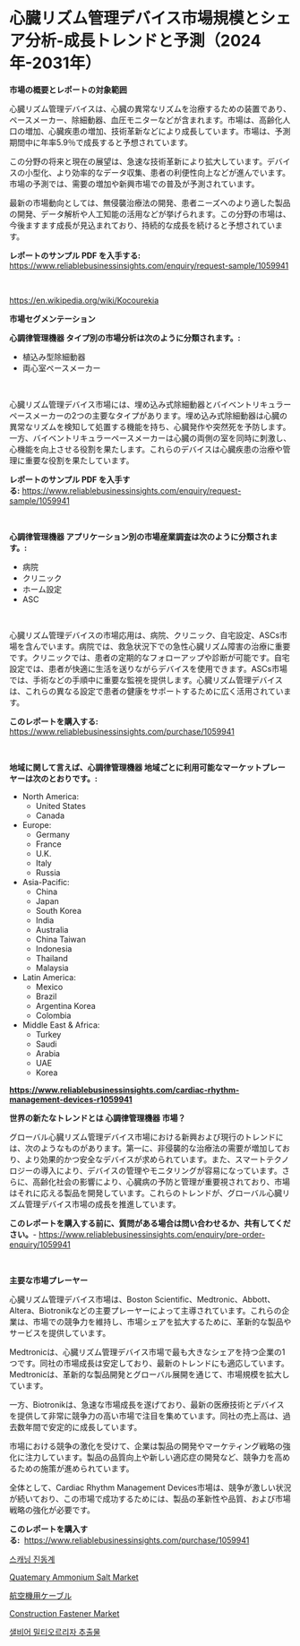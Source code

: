 <p><h1>心臓リズム管理デバイス市場規模とシェア分析-成長トレンドと予測（2024年-2031年）</h1></p><p><strong>市場の概要とレポートの対象範囲</strong></p>
<p><p>心臓リズム管理デバイスは、心臓の異常なリズムを治療するための装置であり、ペースメーカー、除細動器、血圧モニターなどが含まれます。市場は、高齢化人口の増加、心臓疾患の増加、技術革新などにより成長しています。市場は、予測期間中に年率5.9％で成長すると予想されています。</p><p>この分野の将来と現在の展望は、急速な技術革新により拡大しています。デバイスの小型化、より効率的なデータ収集、患者の利便性向上などが進んでいます。市場の予測では、需要の増加や新興市場での普及が予測されています。</p><p>最新の市場動向としては、無侵襲治療法の開発、患者ニーズへのより適した製品の開発、データ解析や人工知能の活用などが挙げられます。この分野の市場は、今後ますます成長が見込まれており、持続的な成長を続けると予想されています。</p></p>
<p><strong>レポートのサンプル PDF を入手する:</strong> <a href="https://www.reliablebusinessinsights.com/enquiry/request-sample/1059941">https://www.reliablebusinessinsights.com/enquiry/request-sample/1059941</a></p>
<p>&nbsp;</p>
<p><a href="https://en.wikipedia.org/wiki/Kocourekia">https://en.wikipedia.org/wiki/Kocourekia</a></p>
<p><strong>市場セグメンテーション</strong></p>
<p><strong>心調律管理機器 タイプ別の市場分析は次のように分類されます。:</strong></p>
<p><ul><li>植込み型除細動器</li><li>両心室ペースメーカー</li></ul></p>
<p>&nbsp;</p>
<p><p>心臓リズム管理デバイス市場には、埋め込み式除細動器とバイベントリキュラーペースメーカーの2つの主要なタイプがあります。埋め込み式除細動器は心臓の異常なリズムを検知して処置する機能を持ち、心臓発作や突然死を予防します。一方、バイベントリキュラーペースメーカーは心臓の両側の室を同時に刺激し、心機能を向上させる役割を果たします。これらのデバイスは心臓疾患の治療や管理に重要な役割を果たしています。</p></p>
<p><strong>レポートのサンプル PDF を入手する:</strong>&nbsp;<a href="https://www.reliablebusinessinsights.com/enquiry/request-sample/1059941">https://www.reliablebusinessinsights.com/enquiry/request-sample/1059941</a></p>
<p>&nbsp;</p>
<p><strong> 心調律管理機器 アプリケーション別の市場産業調査は次のように分類されます。:</strong></p>
<p><ul><li>病院</li><li>クリニック</li><li>ホーム設定</li><li>ASC</li></ul></p>
<p>&nbsp;</p>
<p><p>心臓リズム管理デバイスの市場応用は、病院、クリニック、自宅設定、ASCs市場を含んでいます。病院では、救急状況下での急性心臓リズム障害の治療に重要です。クリニックでは、患者の定期的なフォローアップや診断が可能です。自宅設定では、患者が快適に生活を送りながらデバイスを使用できます。ASCs市場では、手術などの手順中に重要な監視を提供します。心臓リズム管理デバイスは、これらの異なる設定で患者の健康をサポートするために広く活用されています。</p></p>
<p><strong>このレポートを購入する:</strong>&nbsp; <a href="https://www.reliablebusinessinsights.com/purchase/1059941">https://www.reliablebusinessinsights.com/purchase/1059941</a></p>
<p>&nbsp;</p>
<p><strong>地域に関して言えば、心調律管理機器 地域ごとに利用可能なマーケットプレーヤーは次のとおりです。:</strong></p>
<p><ul>
    <li>
        North America:
        <ul>
            <li>United States</li>
            <li>Canada</li>
        </ul>
    </li>
    <li>
        Europe:
        <ul>
            <li>Germany</li>
            <li>France</li>
            <li>U.K.</li>
            <li>Italy</li>
            <li>Russia</li>
        </ul>
    </li>
    <li>
        Asia-Pacific:
        <ul>
            <li>China</li>
            <li>Japan</li>
            <li>South Korea</li>
            <li>India</li>
            <li>Australia</li>
            <li>China Taiwan</li>
            <li>Indonesia</li>
            <li>Thailand</li>
            <li>Malaysia</li>
        </ul>
    </li>
    <li>
        Latin America:
        <ul>
            <li>Mexico</li>
            <li>Brazil</li>
            <li>Argentina Korea</li>
            <li>Colombia</li>
        </ul>
    </li>
    <li>
        Middle East & Africa:
        <ul>
            <li>Turkey</li>
            <li>Saudi</li>
            <li>Arabia</li>
            <li>UAE</li>
            <li>Korea</li>
        </ul>
    </li>
    </ul></p>
<p><strong><a href="https://www.reliablebusinessinsights.com/cardiac-rhythm-management-devices-r1059941">https://www.reliablebusinessinsights.com/cardiac-rhythm-management-devices-r1059941</a></strong>&nbsp;</p>
<p><strong>世界の新たなトレンドとは 心調律管理機器 市場？</strong></p>
<p><p>グローバル心臓リズム管理デバイス市場における新興および現行のトレンドには、次のようなものがあります。第一に、非侵襲的な治療法の需要が増加しており、より効果的かつ安全なデバイスが求められています。また、スマートテクノロジーの導入により、デバイスの管理やモニタリングが容易になっています。さらに、高齢化社会の影響により、心臓病の予防と管理が重要視されており、市場はそれに応える製品を開発しています。これらのトレンドが、グローバル心臓リズム管理デバイス市場の成長を推進しています。</p></p>
<p><strong>このレポートを購入する前に、質問がある場合は問い合わせるか、共有してください。</strong>- <a href="https://www.reliablebusinessinsights.com/enquiry/pre-order-enquiry/1059941">https://www.reliablebusinessinsights.com/enquiry/pre-order-enquiry/1059941</a></p>
<p>&nbsp;</p>
<p><strong>主要な市場プレーヤー</strong></p>
<p><p>心臓リズム管理デバイス市場は、Boston Scientific、Medtronic、Abbott、Altera、Biotronikなどの主要プレーヤーによって主導されています。これらの企業は、市場での競争力を維持し、市場シェアを拡大するために、革新的な製品やサービスを提供しています。</p><p>Medtronicは、心臓リズム管理デバイス市場で最も大きなシェアを持つ企業の1つです。同社の市場成長は安定しており、最新のトレンドにも適応しています。Medtronicは、革新的な製品開発とグローバル展開を通じて、市場規模を拡大しています。</p><p>一方、Biotronikは、急速な市場成長を遂げており、最新の医療技術とデバイスを提供して非常に競争力の高い市場で注目を集めています。同社の売上高は、過去数年間で安定的に成長しています。</p><p>市場における競争の激化を受けて、企業は製品の開発やマーケティング戦略の強化に注力しています。製品の品質向上や新しい適応症の開発など、競争力を高めるための施策が進められています。</p><p>全体として、Cardiac Rhythm Management Devices市場は、競争が激しい状況が続いており、この市場で成功するためには、製品の革新性や品質、および市場戦略の強化が必要です。</p></p>
<p><strong>このレポートを購入する:</strong>&nbsp;&nbsp;<a href="https://www.reliablebusinessinsights.com/purchase/1059941">https://www.reliablebusinessinsights.com/purchase/1059941</a></p>
<p><p><a href="https://github.com/Howaoole34545/Market-Research-Report-List-2/blob/main/1721955144801.md">스캐닝 진동계</a></p><p><a href="https://github.com/thereveren80/Market-Research-Report-List-1/blob/main/quatemary-ammonium-salt-market.md">Quatemary Ammonium Salt Market</a></p><p><a href="https://github.com/MosesSpinka1914/Market-Research-Report-List-2/blob/main/6425519138677.md">航空機用ケーブル</a></p><p><a href="https://issuu.com/reportprime-2/docs/construction-fastener-market-size-2030.pptx">Construction Fastener Market</a></p><p><a href="https://github.com/sougarounis/Market-Research-Report-List-4/blob/main/8104013144800.md">샐비어 밀티오르리자 추출물</a></p></p>